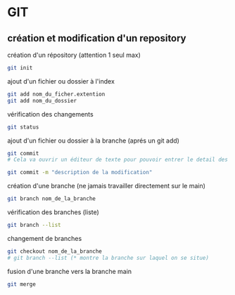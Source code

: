 # GIT

## création et modification d'un repository


création d'un répository (attention 1 seul max)

```bash
git init
```

ajout d'un fichier ou dossier à l'index 

```bash
git add nom_du_ficher.extention
git add nom_du_dossier
```

vérification des changements 

```bash
git status
```

ajout d'un fichier ou dossier à la branche (aprés un git add)

```bash
git commit 
# Cela va ouvrir un éditeur de texte pour pouvoir entrer le detail des modif
```

```bash
git commit -m "description de la modification"
```

création d'une branche (ne jamais travailler directement sur le main)

```bash
git branch nom_de_la_branche
```

vérification des branches (liste)

```bash
git branch --list
```

changement de branches 

```bash
git checkout nom_de_la_branche
# git branch --list (* montre la branche sur laquel on se situe)
```

fusion d'une branche vers la branche main 

```bash
git merge
```